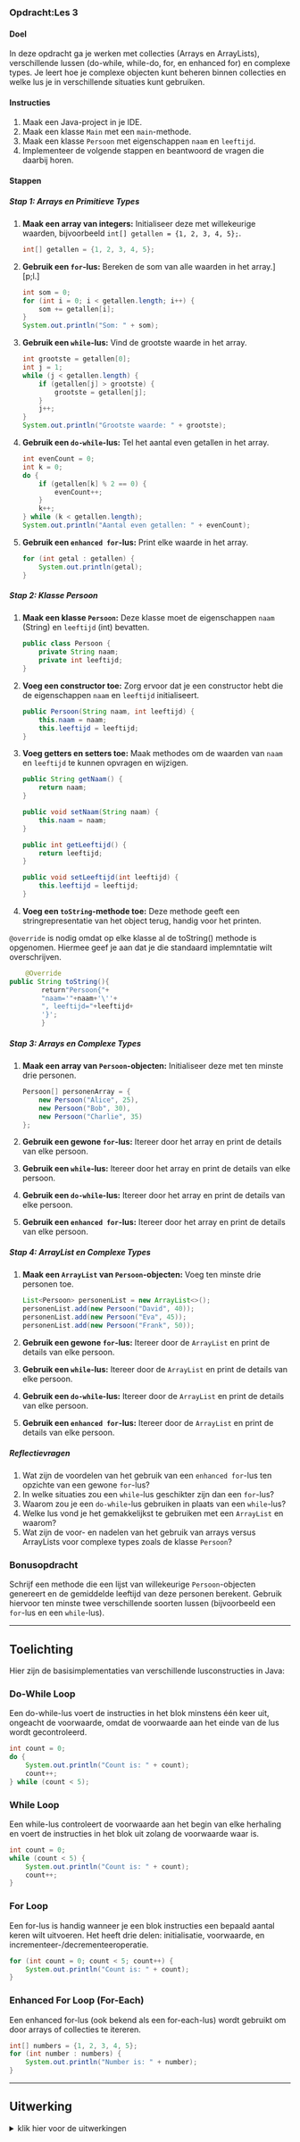 ### Opdracht:Les 3

#### Doel

In deze opdracht ga je werken met collecties (Arrays en ArrayLists), verschillende lussen (do-while, while-do, for, en
enhanced for) en complexe types. Je leert hoe je complexe objecten kunt beheren binnen collecties en welke lus je in
verschillende situaties kunt gebruiken.

#### Instructies

1. Maak een Java-project in je IDE.
2. Maak een klasse `Main` met een `main`-methode.
3. Maak een klasse `Persoon` met eigenschappen `naam` en `leeftijd`.
4. Implementeer de volgende stappen en beantwoord de vragen die daarbij horen.

#### Stappen

##### Stap 1: Arrays en Primitieve Types

1. **Maak een array van integers:** Initialiseer deze met willekeurige waarden,
   bijvoorbeeld `int[] getallen = {1, 2, 3, 4, 5};`.

    ```java
    int[] getallen = {1, 2, 3, 4, 5};
    ```

2. **Gebruik een `for`-lus:** Bereken de som van alle waarden in het array.][p;l.]
    ```java
    int som = 0;
    for (int i = 0; i < getallen.length; i++) {
        som += getallen[i];
    }
    System.out.println("Som: " + som);
    ```

3. **Gebruik een `while`-lus:** Vind de grootste waarde in het array.

    ```java
    int grootste = getallen[0];
    int j = 1;
    while (j < getallen.length) {
        if (getallen[j] > grootste) {
            grootste = getallen[j];
        }
        j++;
    }
    System.out.println("Grootste waarde: " + grootste);
    ```

4. **Gebruik een `do-while`-lus:** Tel het aantal even getallen in het array.

    ```java
    int evenCount = 0;
    int k = 0;
    do {
        if (getallen[k] % 2 == 0) {
            evenCount++;
        }
        k++;
    } while (k < getallen.length);
    System.out.println("Aantal even getallen: " + evenCount);
    ```

5. **Gebruik een `enhanced for`-lus:** Print elke waarde in het array.

    ```java
    for (int getal : getallen) {
        System.out.println(getal);
    }
    ```

##### Stap 2: Klasse Persoon

1. **Maak een klasse `Persoon`:** Deze klasse moet de eigenschappen `naam` (String) en `leeftijd` (int) bevatten.

    ```java
    public class Persoon {
        private String naam;
        private int leeftijd;
    }
    ```

2. **Voeg een constructor toe:** Zorg ervoor dat je een constructor hebt die de eigenschappen `naam` en `leeftijd`
   initialiseert.

    ```java
    public Persoon(String naam, int leeftijd) {
        this.naam = naam;
        this.leeftijd = leeftijd;
    }
    ```

3. **Voeg getters en setters toe:** Maak methodes om de waarden van `naam` en `leeftijd` te kunnen opvragen en wijzigen.

    ```java
    public String getNaam() {
        return naam;
    }

    public void setNaam(String naam) {
        this.naam = naam;
    }

    public int getLeeftijd() {
        return leeftijd;
    }

    public void setLeeftijd(int leeftijd) {
        this.leeftijd = leeftijd;
    }
    ```

4. **Voeg een `toString`-methode toe:** Deze methode geeft een stringrepresentatie van het object terug, handig voor het
   printen.

`@override` is nodig omdat op elke klasse al de toString() methode is opgenomen. Hiermee geef je aan dat je die
standaard implemntatie wilt overschrijven.

```java
    @Override
public String toString(){
        return"Persoon{"+
        "naam='"+naam+'\''+
        ", leeftijd="+leeftijd+
        '}';
        }
```

##### Stap 3: Arrays en Complexe Types

1. **Maak een array van `Persoon`-objecten:** Initialiseer deze met ten minste drie personen.

    ```java
    Persoon[] personenArray = {
        new Persoon("Alice", 25),
        new Persoon("Bob", 30),
        new Persoon("Charlie", 35)
    };
    ```

2. **Gebruik een gewone `for`-lus:** Itereer door het array en print de details van elke persoon.

3. **Gebruik een `while`-lus:** Itereer door het array en print de details van elke persoon.

4. **Gebruik een `do-while`-lus:** Itereer door het array en print de details van elke persoon.

5. **Gebruik een `enhanced for`-lus:** Itereer door het array en print de details van elke persoon.

##### Stap 4: ArrayList en Complexe Types

1. **Maak een `ArrayList` van `Persoon`-objecten:** Voeg ten minste drie personen toe.

    ```java
    List<Persoon> personenList = new ArrayList<>();
    personenList.add(new Persoon("David", 40));
    personenList.add(new Persoon("Eva", 45));
    personenList.add(new Persoon("Frank", 50));
    ```

2. **Gebruik een gewone `for`-lus:** Itereer door de `ArrayList` en print de details van elke persoon.

3. **Gebruik een `while`-lus:** Itereer door de `ArrayList` en print de details van elke persoon.

4. **Gebruik een `do-while`-lus:** Itereer door de `ArrayList` en print de details van elke persoon.

5. **Gebruik een `enhanced for`-lus:** Itereer door de `ArrayList` en print de details van elke persoon.

 

##### Reflectievragen

1. Wat zijn de voordelen van het gebruik van een `enhanced for`-lus ten opzichte van een gewone `for`-lus?
2. In welke situaties zou een `while`-lus geschikter zijn dan een `for`-lus?
3. Waarom zou je een `do-while`-lus gebruiken in plaats van een `while`-lus?
4. Welke lus vond je het gemakkelijkst te gebruiken met een `ArrayList` en waarom?
5. Wat zijn de voor- en nadelen van het gebruik van arrays versus ArrayLists voor complexe types zoals de
   klasse `Persoon`?

### Bonusopdracht

Schrijf een methode die een lijst van willekeurige `Persoon`-objecten genereert en de gemiddelde leeftijd van deze
personen berekent. Gebruik hiervoor ten minste twee verschillende soorten lussen (bijvoorbeeld een `for`-lus en
een `while`-lus).


---

## Toelichting

Hier zijn de basisimplementaties van verschillende lusconstructies in Java:

### Do-While Loop
Een do-while-lus voert de instructies in het blok minstens één keer uit, ongeacht de voorwaarde, omdat de voorwaarde aan het einde van de lus wordt gecontroleerd.

```java
int count = 0;
do {
    System.out.println("Count is: " + count);
    count++;
} while (count < 5);
```

### While Loop
Een while-lus controleert de voorwaarde aan het begin van elke herhaling en voert de instructies in het blok uit zolang de voorwaarde waar is.

```java
int count = 0;
while (count < 5) {
    System.out.println("Count is: " + count);
    count++;
}
```

### For Loop
Een for-lus is handig wanneer je een blok instructies een bepaald aantal keren wilt uitvoeren. Het heeft drie delen: initialisatie, voorwaarde, en incrementeer-/decrementeeroperatie.

```java
for (int count = 0; count < 5; count++) {
    System.out.println("Count is: " + count);
}
```

### Enhanced For Loop (For-Each)
Een enhanced for-lus (ook bekend als een for-each-lus) wordt gebruikt om door arrays of collecties te itereren.

```java
int[] numbers = {1, 2, 3, 4, 5};
for (int number : numbers) {
    System.out.println("Number is: " + number);
}
```

---

## Uitwerking
<details>
<summary>klik hier voor de uitwerkingen</summary>

#### Klasse Persoon

```java
public class Persoon {
    private String naam;
    private int leeftijd;

    public Persoon(String naam, int leeftijd) {
        this.naam = naam;
        this.leeftijd = leeftijd;
    }

    public String getNaam() {
        return naam;
    }

    public void setNaam(String naam) {
        this.naam = naam;
    }

    public int getLeeftijd() {
        return leeftijd;
    }

    public void setLeeftijd(int leeftijd) {
        this.leeftijd = leeftijd;
    }

    @Override
    public String toString() {
        return "Persoon{" +
                "naam='" + naam + '\'' +
                ", leeftijd=" + leeftijd +
                '}';
    }
}
```

#### Arrays en complexe types

```java
public class Main {
    public static void main(String[] args) {
        Persoon[] personenArray = {
                new Persoon("Alice", 25),
                new Persoon("Bob", 30),
                new Persoon("Charlie", 35)
        };

        // For-loop
        for (int i = 0; i < personenArray.length; i++) {
            System.out.println(personenArray[i]);
        }

        // While-loop
        int i = 0;
        while (i < personenArray.length) {
            System.out.println(personenArray[i]);
            i++;
        }

        // Do-while loop
        int j = 0;
        do {
            System.out.println(personenArray[j]);
            j++;


        } while (j < personenArray.length);

        // Enhanced for-loop
        for (Persoon persoon : personenArray) {
            System.out.println(persoon);
        }

        // ArrayList en Complexe Types
        List<Persoon> personenList = new ArrayList<>();
        personenList.add(new Persoon("David", 40));
        personenList.add(new Persoon("Eva", 45));
        personenList.add(new Persoon("Frank", 50));

        // For-loop
        for (int k = 0; k < personenList.size(); k++) {
            System.out.println(personenList.get(k));
        }

        // While-loop
        int k = 0;
        while (k < personenList.size()) {
            System.out.println(personenList.get(k));
            k++;
        }

        // Do-while loop
        int l = 0;
        do {
            System.out.println(personenList.get(l));
            l++;
        } while (l < personenList.size());

        // Enhanced for-loop
        for (Persoon persoon : personenList) {
            System.out.println(persoon);
        }

        // Arrays en Primitieve Types
        int[] getallen = {1, 2, 3, 4, 5};

        // Som van alle waarden
        int som = 0;
        for (int m = 0; m < getallen.length; m++) {
            som += getallen[m];
        }
        System.out.println("Som: " + som);

        // Grootste waarde
        int grootste = getallen[0];
        int n = 1;
        while (n < getallen.length) {
            if (getallen[n] > grootste) {
                grootste = getallen[n];
            }
            n++;
        }
        System.out.println("Grootste waarde: " + grootste);

        // Aantal even getallen
        int evenCount = 0;
        int o = 0;
        do {
            if (getallen[o] % 2 == 0) {
                evenCount++;
            }
            o++;
        } while (o < getallen.length);
        System.out.println("Aantal even getallen: " + evenCount);

        // Enhanced for-loop
        for (int getal : getallen) {
            System.out.println(getal);
        }
    }
}
```

#### Reflectievragen - Antwoorden

1. De voordelen van een `enhanced for`-lus zijn dat het code simpeler en leesbaarder maakt, vooral wanneer je niet de
   index van de elementen nodig hebt.
2. Een `while`-lus is geschikter wanneer je niet weet hoeveel iteraties nodig zijn en je een conditie hebt die tijdens
   de iteraties kan veranderen.
3. Een `do-while`-lus gebruik je als je zeker weet dat de code in het blok minstens één keer uitgevoerd moet worden
   voordat de conditie gecontroleerd wordt.
4. De `enhanced for`-lus is vaak het gemakkelijkst te gebruiken met een `ArrayList` omdat je direct door de elementen
   kunt itereren zonder gebruik te maken van een index.
5. Arrays zijn statisch in grootte en sneller bij toegang, maar minder flexibel. ArrayLists zijn dynamisch in grootte en
   flexibeler, maar hebben een kleine overhead voor dynamisch geheugenbeheer.

</details>